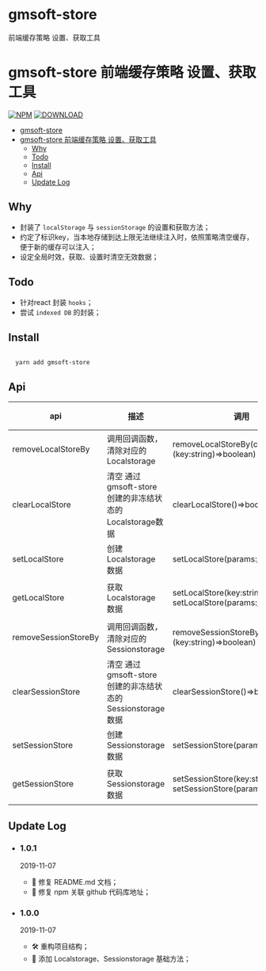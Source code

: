 # gmsoft-store
前端缓存策略 设置、获取工具
# gmsoft-store 前端缓存策略 设置、获取工具  
[![NPM](https://img.shields.io/npm/v/gmsoft-store.svg)](https://www.npmjs.com/package/gmsoft-store)
[![DOWNLOAD](https://img.shields.io/npm/dt/gmsoft-store.svg)](https://www.npmjs.com/package/gmsoft-store)

<!-- TOC -->

- [gmsoft-store](#gmsoft-store)
- [gmsoft-store 前端缓存策略 设置、获取工具](#gmsoft-store-%E5%89%8D%E7%AB%AF%E7%BC%93%E5%AD%98%E7%AD%96%E7%95%A5-%E8%AE%BE%E7%BD%AE%E8%8E%B7%E5%8F%96%E5%B7%A5%E5%85%B7)
  - [Why](#Why)
  - [Todo](#Todo)
  - [Install](#Install)
  - [Api](#Api)
  - [Update Log](#Update-Log)

<!-- /TOC -->
## Why  

- 封装了 ```localStorage``` 与 ```sessionStorage``` 的设置和获取方法；
- 约定了标识key，当本地存储到达上限无法继续注入时，依照策略清空缓存，便于新的缓存可以注入；
- 设定全局时效，获取、设置时清空无效数据；

## Todo  
- 针对react 封装 ```hooks```；
- 尝试 ```indexed DB``` 的封装；

## Install

```

  yarn add gmsoft-store

```
## Api  

| api                  | 描述                                                      | 调用                                                                                  | 返回 | 注意                                  |
| -------------------- | --------------------------------------------------------- | ------------------------------------------------------------------------------------- | ---- | ------------------------------------- |
| removeLocalStoreBy   | 调用回调函数，清除对应的 Localstorage                     | removeLocalStoreBy(cb:(key:string)=>boolean)                                          | void | ```警告``` 操作的范围为任意key        |
| clearLocalStore      | 清空 通过gmsoft-store创建的非冻结状态的Localstorage数据   | clearLocalStore()=>boolean)                                                           | void | -                                     |
| setLocalStore        | 创建 Localstorage 数据                                    | setLocalStore(params:[SetParams](./src/type.d.ts))                                    | void | -                                     |
| getLocalStore        | 获取 Localstorage 数据                                    | setLocalStore(key:string) <br/>setLocalStore(params:[GetParams](./src/type.d.ts))     | void | ```冻结模式只能用GetParams模式调用``` |
| removeSessionStoreBy | 调用回调函数，清除对应的 Sessionstorage                   | removeSessionStoreBy(cb:(key:string)=>boolean)                                        | void | ```警告``` 操作的范围为任意key        |
| clearSessionStore    | 清空 通过gmsoft-store创建的非冻结状态的Sessionstorage数据 | clearSessionStore()=>boolean)                                                         | void | -                                     |
| setSessionStore      | 创建 Sessionstorage 数据                                  | setSessionStore(params:[SetParams](./src/type.d.ts))                                  | void | -                                     |
| getSessionStore      | 获取 Sessionstorage 数据                                  | setSessionStore(key:string) <br/>setSessionStore(params:[GetParams](./src/type.d.ts)) | void | ```冻结模式只能用GetParams模式调用``` |




## Update Log  

- ### 1.0.1  
  2019-11-07 
  - 🐞 修复 README.md 文档；
  - 🐞 修复 npm 关联 github 代码库地址；

- ### 1.0.0  
  2019-11-07 
  - 🛠  重构项目结构；
  - 🌟 添加 Localstorage、Sessionstorage 基础方法；
  